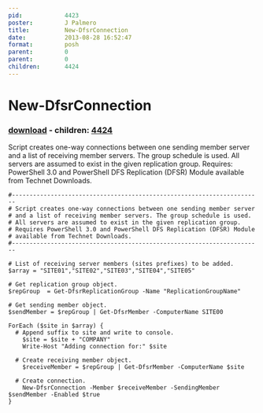 ```yaml
---
pid:            4423
poster:         J Palmero
title:          New-DfsrConnection
date:           2013-08-28 16:52:47
format:         posh
parent:         0
parent:         0
children:       4424
---
```


# New-DfsrConnection

### [download](4423.ps1) - children: [4424](4424.md)

Script creates one-way connections between one sending member server and a list of receiving member servers. The group schedule is used.
All servers are assumed to exist in the given replication group. 
Requires: PowerShell 3.0 and PowerShell DFS Replication (DFSR) Module available from Technet Downloads.

```posh
#-----------------------------------------------------------------------
# Script creates one-way connections between one sending member server 
# and a list of receiving member servers. The group schedule is used.
# All servers are assumed to exist in the given replication group.
# Requires PowerShell 3.0 and PowerShell DFS Replication (DFSR) Module
# available from Technet Downloads.
#-----------------------------------------------------------------------

# List of receiving server members (sites prefixes) to be added.
$array = "SITE01","SITE02","SITE03","SITE04","SITE05"

# Get replication group object.
$repGroup  = Get-DfsrReplicationGroup -Name "ReplicationGroupName"

# Get sending member object.
$sendMember = $repGroup | Get-DfsrMember -ComputerName SITE00

ForEach ($site in $array) {
  # Append suffix to site and write to console.
    $site = $site + "COMPANY"
    Write-Host "Adding connection for:" $site
    
  # Create receiving member object.  
    $receiveMember = $repGroup | Get-DfsrMember -ComputerName $site
      
  # Create connection.
    New-DfsrConnection -Member $receiveMember -SendingMember $sendMember -Enabled $true 
}
```
